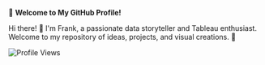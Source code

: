 🌟 **Welcome to My GitHub Profile!**

Hi there! 👋 I'm Frank, a passionate data storyteller and Tableau enthusiast. Welcome to my repository of ideas, projects, and visual creations. 🚀


![Profile Views](https://komarev.com/ghpvc/?username=mandele1999&abbreviated=truecolor=green)

<!---
mandele1999/mandele1999 is a ✨ special ✨ repository because its `README.md` (this file) appears on your GitHub profile.
You can click the Preview link to take a look at your changes.
--->
